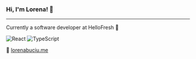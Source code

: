 ### Hi, I'm Lorena! 👋
- - -
Currently a software developer at HelloFresh 🍋

 ![React](https://img.shields.io/badge/react-%2320232a.svg?style=for-the-badge&logo=react&logoColor=%2361DAFB)
 ![TypeScript](https://img.shields.io/badge/typescript-%23007ACC.svg?style=for-the-badge&logo=typescript&logoColor=white)

 🔗 [lorenabuciu.me](https://lorenabuciu.me/)


<!-- In the past I worked on the development of PythonTA. I previously interned at Dash Hudson as a full stack developer.          -->
<!-- - 📚 I’m currently learning about computer organization, systems programming, and DS + algos -->
<!-- - 👩‍💻 I’m currently working on my personal website -->
<!-- - 🔭 Full-Stack Developer Intern at Dash Hudson -->
<!-- - 📫 How to reach me: lorena.buciu@mail.utoronto.ca
- - -
Feel free to connect!

<a href="https://www.linkedin.com/in/lorena-buciu/"><img src="https://img.shields.io/badge/linkedin-%230077B5.svg?style=for-the-badge&logo=linkedin&logoColor=white" alt="linkedin"/></a> -->
<!--
![Lorena's GitHub stats](https://github-readme-stats.vercel.app/api?username=lorena-b&show_icons=true&theme=omni) 
-->
<!--
**lorena-b/lorena-b** is a ✨ _special_ ✨ repository because its `README.md` (this file) appears on your GitHub profile.

Here are some ideas to get you started:

- 🔭 I’m currently working on ...
- 🌱 I’m currently learning ...
- 👯 I’m looking to collaborate on ...
- 🤔 I’m looking for help with ...
- 💬 Ask me about ...
- 📫 How to reach me: ...
- 😄 Pronouns: ...
- ⚡ Fun fact: ...
-->
